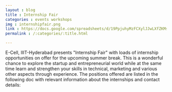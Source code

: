 ```yaml
---
layout : blog
title : Internship Fair 
categories : events workshops 
img : internshipfair.png
link : https://docs.google.com/spreadsheets/d/19PpjuhyMzFCXylJJwLXfZKMsRcuD2zAkrSdJR2uYMBA/edit#gid=0
permalink : /:categories/:title.html

---
```


 E-Cell, IIIT-Hyderabad presents "Internship Fair" with loads of internship opportunities on offer for the upcoming summer break. This is a wonderful chance to explore the startup and entrepreneurial world while at the same time learn and strengthen your skills in technical, marketing and various other aspects through experience. The positions offered are listed in the following doc with relevant information about the internships and contact details:
